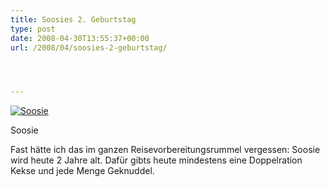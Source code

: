 ```yaml
---
title: Soosies 2. Geburtstag
type: post
date: 2008-04-30T13:55:37+00:00
url: /2008/04/soosies-2-geburtstag/




---
```

<div class="flickr">
  <a href="http://www.flickr.com/photos/schreibblogade/2453898481/" title="Soosie"><img src="//farm4.static.flickr.com/3020/2453898481_ebb54eb8f1.jpg" alt="Soosie" /></a></p>

  <p>
    Soosie
  </p>
</div>

Fast hätte ich das im ganzen Reisevorbereitungsrummel vergessen: Soosie wird heute 2 Jahre alt. Dafür gibts heute mindestens eine Doppelration Kekse und jede Menge Geknuddel.
